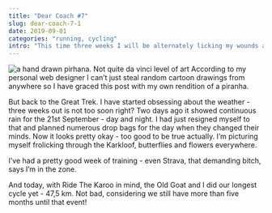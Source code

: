 ```yaml
---
title: "Dear Coach #7"
slug: dear-coach-7-1
date: 2019-09-01
categories: "running, cycling"
intro: "This time three weeks I will be alternately licking my wounds and eating like a piranha on steroids. Always fun."
---
```


<img alt="a hand drawn pirhana. Not quite da vinci level of art" src="https://res.cloudinary.com/dy6grlu8z/image/upload/v1567342032/lrsegi8txh6jnf9gry7m.png"/>
According to my personal web designer I can’t just steal random cartoon drawings from anywhere so I have graced this post with my own rendition of a piranha.

But back to the Great Trek. I have started obsessing about the weather - three weeks out is not too soon right? Two days ago it showed continuous rain for the 21st September - day and night. I had just resigned myself to that and planned numerous drop bags for the day when they changed their minds. Now it looks pretty okay - too good to be true actually. I’m picturing myself frolicking through the Karkloof, butterflies and flowers everywhere.

I’ve had a pretty good week of training - even Strava, that demanding bitch, says I’m in the zone.

And today, with Ride The Karoo in mind, the Old Goat and I did our longest cycle yet - 47,5 km. Not bad, considering we still have more than five months until that event!
